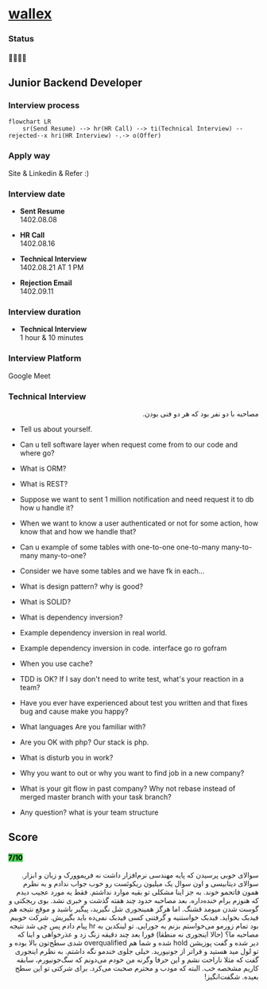 # [wallex](https://wallex.ir)


### Status
#### 📜📞🔧❌
## Junior Backend Developer
### Interview process
```mermaid
flowchart LR
    sr(Send Resume) --> hr(HR Call) --> ti(Technical Interview) --rejected--x hri(HR Interview) -.-> o(Offer)
```

### Apply way
Site & Linkedin & Refer :)

### Interview date
- **Sent Resume** <br /> 1402.08.08

- **HR Call**<br /> 1402.08.16

- **Technical Interview** <br> 1402.08.21 AT 1 PM

- **Rejection Email** <br /> 1402.09.11

### Interview duration
- **Technical Interview** <br>1 hour & 10 minutes

### Interview Platform
Google Meet

### Technical Interview
<p dir = "rtl">مصاحبه با دو نفر بود که هر دو فنی بودن.</p>

- Tell us about yourself.

- Can u tell software layer when request come from to our code and where go?

- What is ORM?

- What is REST?

- Suppose we want to sent 1 million notification and need request it to db how u handle it?

- When we want to know a user authenticated or not for some action, how know that and how we handle that?

- Can u example of some tables with one-to-one one-to-many many-to-many many-to-one?

- Consider we have some tables and we have fk in each...

- What is design pattern? why is good?

- What is SOLID?

- What is dependency inversion?

- Example dependency inversion in real world.

- Example dependency inversion in code. interface go ro gofram

- When you use cache?

- TDD is OK? If I say don't need to write test, what's your reaction in a team?

- Have you ever have experienced about test you written and that fixes bug and cause make you happy?

- What languages Are you familiar with?

- Are you OK with php? Our stack is php.

- What is disturb you in work?

- Why you want to out or why you want to find job in a new company?

- What is your git flow in past company? Why not rebase instead of merged master branch with your task branch?

- Any question? what is your team structure

## Score
<h4><mark style="background-color:#54ca56">7/10</mark></h4>

<p dir="rtl">
سوالای خوبی پرسیدن که پایه مهندسی نرم‌افزار داشت نه فریموورک و زبان و ابزار. سوالای دیتابیسی و اون سوال یک میلیون ریکوئست رو خوب جواب ندادم و به نظرم همون فاتحمو خوند. به جز اینا مشکلی تو بقیه موارد نداشتم. فقط یه مورد عجیب دیدم که هنوزم برام خنده‌داره. بعد مصاحبه حدود چند هفته گذشت و خبری نشد. بوی ریجکتی و گوست شدن میومد قشنگ. اما هرگز همینجوری شل نگیرید، پیگیر باشید و موقع نتیجه هم فیدبک بخواید. فیدبک خواستنیه و گرفتنی کسی فیدبک نمی‌ده باید بگیریش. شرکت خوبیم بود تمام زورمو می‌خواستم بزنم یه جورایی. تو لینکدین به hr پیام دادم پس چی شد نتیجه مصاحبه ما؟ (حالا اینجوری نه منطقا) فورا بعد چند دقیقه زنگ زد و عذرخواهی و اینا که دیر شده و گفت پوزیشن hold شده و شما هم overqualified شدی سطح‌تون بالا بوده و تو لول مید هستید و فراتر از جونیورید. خیلی جلوی خندمو نگه داشتم. به نظرم اینجوری گفت که مثلا ناراحت نشم و این حرفا وگرنه من خودم می‌دونم که سگ‌جونیورم، سابقه کاریم مشخصه خب. البته که مودب و محترم صحبت می‌کرد. برای شرکتی تو این سطح بعیده. شگفت‌انگیز!
</p>
